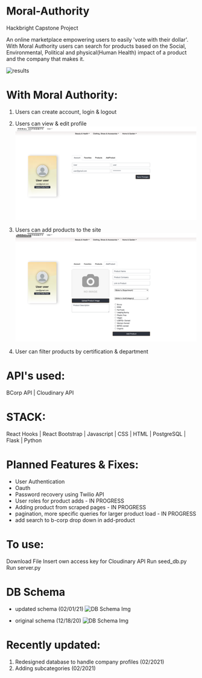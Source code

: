 # Moral-Authority
Hackbright Capstone Project

An online marketplace empowering users to easily 'vote with their dollar'.
With Moral Authority users can search for products based on  the Social, Environmental, Political and physical(Human Health) impact of a product and the company that makes it.

![results](/static/img/readme/landing.png)



# With Moral Authority:

1. Users can create account, login & logout
2. Users can view & edit profile
![results](static/img/readme/profile.png)

3. Users can add products to the site
![results](static/img/readme/add-product.png)

4. User can filter products by certification & department

# API's used:
BCorp API |  Cloudinary API

# STACK:
React Hooks | React Bootstrap | Javascript | CSS | HTML | PostgreSQL | Flask | Python

# Planned Features & Fixes:
* User Authentication
* Oauth
* Password recovery using Twilio API
* User roles for product adds - IN PROGRESS
* Adding product from scraped pages - IN PROGRESS
* pagination, more specific queries for larger product load - IN PROGRESS
* add search to b-corp drop down in add-product

# To use:
Download File
Insert own access key for Cloudinary API
Run seed_db.py
Run server.py

# DB Schema 

* updated schema (02/01/21)
![DB Schema Img](https://res.cloudinary.com/purcella/image/upload/v1612219040/testFolder/moral-authority_2_arltah.png)

* original schema (12/18/20)
![DB Schema Img](https://res.cloudinary.com/purcella/image/upload/v1608593131/testFolder/Screen_Shot_2020-12-20_at_6.44.20_PM_rlbmta.png)

# Recently updated:
1. Redesigned database to handle company profiles (02/2021)
2. Adding subcategories (02/2021)


